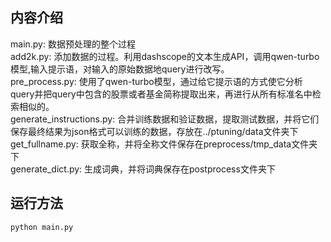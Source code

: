 ## 内容介绍

main.py: 数据预处理的整个过程    
add2k.py: 添加数据的过程。利用dashscope的文本生成API，调用qwen-turbo模型,输入提示语，对输入的原始数据地query进行改写。  
pre_process.py: 使用了qwen-turbo模型，通过给它提示语的方式使它分析query并把query中包含的股票或者基金简称提取出来，再进行从所有标准名中检索相似的。    
generate_instructions.py: 合并训练数据和验证数据，提取测试数据，并将它们保存最终结果为json格式可以训练的数据，存放在../ptuning/data文件夹下  
get_fullname.py: 获取全称，并将全称文件保存在preprocess/tmp_data文件夹下  
generate_dict.py: 生成词典，并将词典保存在postprocess文件夹下  


## 运行方法

```python3
python main.py
```